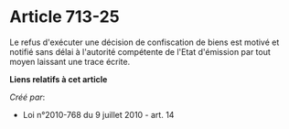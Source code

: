 # Article 713-25

Le refus d'exécuter une décision de confiscation de biens est motivé et notifié sans délai à l'autorité compétente de l'Etat
d'émission par tout moyen laissant une trace écrite.

**Liens relatifs à cet article**

_Créé par_:

  - Loi n°2010-768 du 9 juillet 2010 - art. 14
